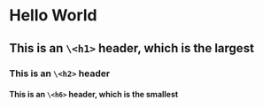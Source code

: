 # Hello World
## This is an `\<h1>` header, which is the largest
### This is an `\<h2>` header
#### This is an `\<h6>` header, which is the smallest
